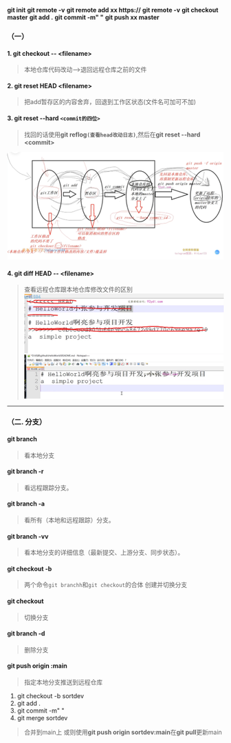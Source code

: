**git init**
**git remote -v**
**git remote add xx https://**
**git remote -v**
**git checkout master**
**git add .**
**git commit -m" "**
**git push xx master**

### （一）
#### 1. git checkout -- \<filename>
>本地仓库代码改动-->退回远程仓库之前的文件
#### 2. git reset HEAD \<filename>
>把add暂存区的内容舍弃，回退到工作区状态(文件名可加可不加)
#### 3. git reset --hard `<commit的四位>`
>找回的话使用**git reflog`(查看head改动日志)`**,然后在**git reset --hard \<commit>**

![git哥哥区域命令图片](/pictures/1.png)

#### 4. git diff HEAD -- \<filename> 
>查看远程仓库跟本地仓库修改文件的区别
![手动解决冲突](/pictures/屏幕截图%202025-08-25%20214202.png)
![alt text](/pictures/image.png)
---
### （二. 分支）
#### git branch 
>看本地分支
#### git branch -r
>看远程跟踪分支。
#### git branch -a
>看所有（本地和远程跟踪）分支。
#### git branch -vv
> 看本地分支的详细信息（最新提交、上游分支、同步状态）。
#### git checkout -b <branchname>
>两个命令`git branchh`和`git checkout`的合体
>创建并切换分支
#### git checkout <branchname>
>切换分支
#### git branch -d <branchname>
>删除分支
#### git push origin <filename>:main
>指定本地分支推送到远程仓库
1. git checkout -b sortdev
2. git add .
3. git commit -m" "
4. git merge sortdev
>合并到main上
>或则使用**git push origin sortdev:main**在**git pull**更新main
